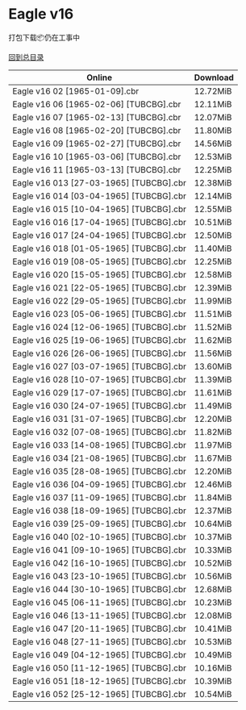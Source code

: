 # Eagle v16

打包下载📦仍在工事中

[回到总目录](/Catalogs.md)







Online | Download
--- | ---
Eagle v16 02 [1965-01-09].cbr | 12.72MiB
Eagle v16 06 [1965-02-06] [TUBCBG].cbr | 12.11MiB
Eagle v16 07 [1965-02-13] [TUBCBG].cbr | 12.07MiB
Eagle v16 08 [1965-02-20] [TUBCBG].cbr | 11.80MiB
Eagle v16 09 [1965-02-27] [TUBCBG].cbr | 14.56MiB
Eagle v16 10 [1965-03-06] [TUBCBG].cbr | 12.53MiB
Eagle v16 11 [1965-03-13] [TUBCBG].cbr | 12.25MiB
Eagle v16 013 [27-03-1965] [TUBCBG].cbr | 12.38MiB
Eagle v16 014 [03-04-1965] [TUBCBG].cbr | 12.14MiB
Eagle v16 015 [10-04-1965] [TUBCBG].cbr | 12.55MiB
Eagle v16 016 [17-04-1965] [TUBCBG].cbr | 10.51MiB
Eagle v16 017 [24-04-1965] [TUBCBG].cbr | 12.50MiB
Eagle v16 018 [01-05-1965] [TUBCBG].cbr | 11.40MiB
Eagle v16 019 [08-05-1965] [TUBCBG].cbr | 12.25MiB
Eagle v16 020 [15-05-1965] [TUBCBG].cbr | 12.58MiB
Eagle v16 021 [22-05-1965] [TUBCBG].cbr | 12.39MiB
Eagle v16 022 [29-05-1965] [TUBCBG].cbr | 11.99MiB
Eagle v16 023 [05-06-1965] [TUBCBG].cbr | 11.51MiB
Eagle v16 024 [12-06-1965] [TUBCBG].cbr | 11.52MiB
Eagle v16 025 [19-06-1965] [TUBCBG].cbr | 11.62MiB
Eagle v16 026 [26-06-1965] [TUBCBG].cbr | 11.56MiB
Eagle v16 027 [03-07-1965] [TUBCBG].cbr | 13.60MiB
Eagle v16 028 [10-07-1965] [TUBCBG].cbr | 11.39MiB
Eagle v16 029 [17-07-1965] [TUBCBG].cbr | 11.61MiB
Eagle v16 030 [24-07-1965] [TUBCBG].cbr | 11.49MiB
Eagle v16 031 [31-07-1965] [TUBCBG].cbr | 12.20MiB
Eagle v16 032 [07-08-1965] [TUBCBG].cbr | 11.82MiB
Eagle v16 033 [14-08-1965] [TUBCBG].cbr | 11.97MiB
Eagle v16 034 [21-08-1965] [TUBCBG].cbr | 11.67MiB
Eagle v16 035 [28-08-1965] [TUBCBG].cbr | 12.20MiB
Eagle v16 036 [04-09-1965] [TUBCBG].cbr | 12.46MiB
Eagle v16 037 [11-09-1965] [TUBCBG].cbr | 11.84MiB
Eagle v16 038 [18-09-1965] [TUBCBG].cbr | 12.37MiB
Eagle v16 039 [25-09-1965] [TUBCBG].cbr | 10.64MiB
Eagle v16 040 [02-10-1965] [TUBCBG].cbr | 10.37MiB
Eagle v16 041 [09-10-1965] [TUBCBG].cbr | 10.33MiB
Eagle v16 042 [16-10-1965] [TUBCBG].cbr | 10.52MiB
Eagle v16 043 [23-10-1965] [TUBCBG].cbr | 10.56MiB
Eagle v16 044 [30-10-1965] [TUBCBG].cbr | 12.68MiB
Eagle v16 045 [06-11-1965] [TUBCBG].cbr | 10.23MiB
Eagle v16 046 [13-11-1965] [TUBCBG].cbr | 12.08MiB
Eagle v16 047 [20-11-1965] [TUBCBG].cbr | 10.41MiB
Eagle v16 048 [27-11-1965] [TUBCBG].cbr | 10.53MiB
Eagle v16 049 [04-12-1965] [TUBCBG].cbr | 10.49MiB
Eagle v16 050 [11-12-1965] [TUBCBG].cbr | 10.16MiB
Eagle v16 051 [18-12-1965] [TUBCBG].cbr | 10.39MiB
Eagle v16 052 [25-12-1965] [TUBCBG].cbr | 10.54MiB
